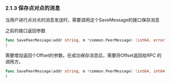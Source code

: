 ### 2.1.3 保存点对点的消息

当用户进行点对点的消息发送时，需要调用这个SaveMessage的接口保存消息

之前的接口返回参数

```go
func SavePeerMessage(addr string, m *common.PeerMessage) (int64, error) {
}
```

需要增加返回个Offset的参数。在成功保存消息后，需要将Offset返回给RPC 的调用方。

```go
func SavePeerMessage(addr string, m *common.PeerMessage) (int64, int64,error) {
}
```



